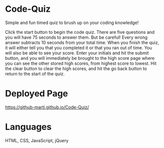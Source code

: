 # Code-Quiz
Simple and fun timed quiz to brush up on your coding knowledge!

Click the start button to begin the code quiz. There are five questions and you will have 75 seconds to answer them. But be careful! Every wrong answer subtracts 10 seconds from your total time. When you finish the quiz, it will either tell you that you completed it or that you ran out of time. You will also be able to see your score. Enter your initials and hit the submit button, and you will immediately be brought to the high score page where you can see the other stored high scores, from highest score to lowest. Hit the clear button to clear the high scores, and hit the go back button to return to the start of the quiz.


# Deployed Page
https://github-marti.github.io/Code-Quiz/


# Languages
HTML, CSS, JavaScript, jQuery
